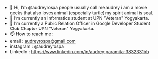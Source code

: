 - 👋 Hi, I’m @audreyrospa people usually call me audrey i am a movie geeks that also loves animal (especially turtle) my spirit animal is seal.
- 👀 I’m currently an Informatics student at UPN "Veteran" Yogyakarta.
- 🌱 I’m currently a Public Relation Officer in Google Developer Student Club Chapter UPN "Veteran" Yogyakarta.
- 📫 How to reach me :
- email : audreyrospa@gmail.com
- instagram : @audreyrospa
- LinkedIn : https://www.linkedin.com/in/audrey-paramita-3832331bb

